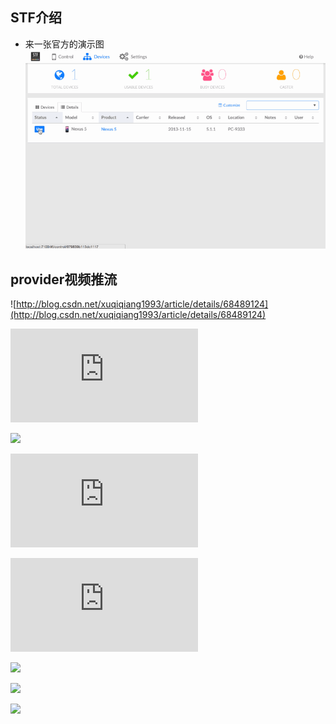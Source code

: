 ## STF介绍

- 来一张官方的演示图
![Super short screencast showing usage](mddocs/stf/7s_usage.gif?raw=true)

## provider视频推流

![http://blog.csdn.net/xuqiqiang1993/article/details/68489124](http://blog.csdn.net/xuqiqiang1993/article/details/68489124)

![](https://www.cnblogs.com/lanqie/p/7667450.html)

![](http://blog.csdn.net/leixiaohua1020/article/details/38283297)

![](https://www.cnblogs.com/dwj192/p/7068314.html)

![](http://blog.sina.com.cn/s/blog_6996ce8701010jkw.html)

![](http://blog.csdn.net/summermaoz/article/details/73098584)

![](http://blog.csdn.net/wangshuainan/article/details/77914508?fps=1&locationNum=4)

![](https://github.com/GLGJing/ScreenRecorder)
